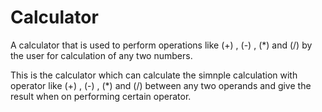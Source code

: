 # Calculator             
A calculator that is used to perform operations like (+) , (-) , (*) and (/) by the user for calculation of any two numbers.
                   
This is the calculator which can calculate the simnple calculation with operator like (+) , (-) , (*) and (/) between any
two operands and give the result when on performing certain operator.
